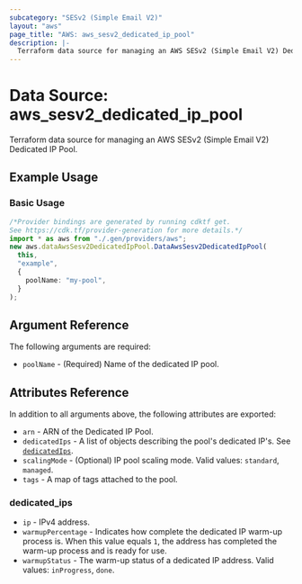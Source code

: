 ```yaml
---
subcategory: "SESv2 (Simple Email V2)"
layout: "aws"
page_title: "AWS: aws_sesv2_dedicated_ip_pool"
description: |-
  Terraform data source for managing an AWS SESv2 (Simple Email V2) Dedicated IP Pool.
---
```


# Data Source: aws\_sesv2\_dedicated\_ip\_pool

Terraform data source for managing an AWS SESv2 (Simple Email V2) Dedicated IP Pool.

## Example Usage

### Basic Usage

```typescript
/*Provider bindings are generated by running cdktf get.
See https://cdk.tf/provider-generation for more details.*/
import * as aws from "./.gen/providers/aws";
new aws.dataAwsSesv2DedicatedIpPool.DataAwsSesv2DedicatedIpPool(
  this,
  "example",
  {
    poolName: "my-pool",
  }
);

```

## Argument Reference

The following arguments are required:

* `poolName` - (Required) Name of the dedicated IP pool.

## Attributes Reference

In addition to all arguments above, the following attributes are exported:

* `arn` - ARN of the Dedicated IP Pool.
* `dedicatedIps` - A list of objects describing the pool's dedicated IP's. See [`dedicatedIps`](#dedicated_ips).
* `scalingMode` - (Optional) IP pool scaling mode. Valid values: `standard`, `managed`.
* `tags` - A map of tags attached to the pool.

### dedicated\_ips

* `ip` - IPv4 address.
* `warmupPercentage` - Indicates how complete the dedicated IP warm-up process is. When this value equals `1`, the address has completed the warm-up process and is ready for use.
* `warmupStatus` - The warm-up status of a dedicated IP address. Valid values: `inProgress`, `done`.
